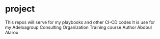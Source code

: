 # project
This repos will serve for my playbooks and other CI-CD codes
It is use for my Adeloagroup Consulting Organization Training course
Author Abdoul Alarou
